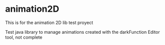 animation2D
===========

This is for the animation 2D lib test proyect

Test java library to manage animations created with the darkFunction Editor tool, not complete

